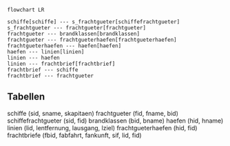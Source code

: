 ```mermaid
flowchart LR

schiffe[schiffe] --- s_frachtgueter[schiffefrachtgueter]
s_frachtgueter --- frachtgueter[frachtgueter]
frachtgueter --- brandklassen[brandklassen]
frachtgueter --- frachtgueterhaefen[frachtgueterhaefen]
frachtgueterhaefen --- haefen[haefen]
haefen --- linien[linien]
linien --- haefen
linien --- frachtbrief[frachtbrief]
frachtbrief --- schiffe
frachtbrief --- frachtgueter

```


## Tabellen
schiffe (sid, sname, skapitaen)
frachtgueter (fid, fname, bid)
schiffefrachtgueter (sid, fid)
brandklassen (bid, bname)
haefen (hid, hname)
linien (lid, lentfernung, lausgang, lziel)
frachtgueterhaefen (hid, fid)
frachtbriefe (fbid, fabfahrt, fankunft, sif, lid, fid)